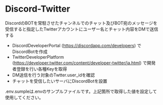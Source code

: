 # Discord-Twitter
DiscordのBOTを常駐させたチャンネルでのチャット及びBOT宛のメッセージを受信すると指定したTwitterアカウントにユーザー名とチャット内容をDMで送信する

- DiscordDeveloperPortal (https://discordapp.com/developers) でDiscordBotを作成
- TwitterDeveloperPlatform (https://developer.twitter.com/content/developer-twitter/ja.html) で開発者登録を行い各種Keyを取得
- DM送信を行う対象のTwtter.user_idを確認
- チャットを受信したいサーバにDiscordBotを設置

.env.sumpleは.envのサンプルファイルです。上記箇所で取得した値を設定して使用してください。
